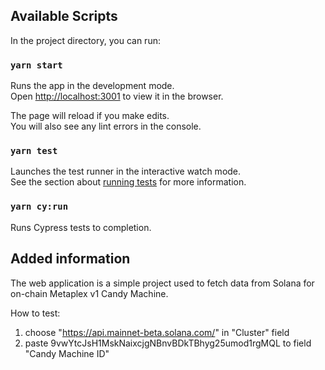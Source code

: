 
## Available Scripts

In the project directory, you can run:

### `yarn start`

Runs the app in the development mode.\
Open [http://localhost:3001](http://localhost:3001) to view it in the browser.

The page will reload if you make edits.\
You will also see any lint errors in the console.

### `yarn test`

Launches the test runner in the interactive watch mode.\
See the section about [running tests](https://facebook.github.io/create-react-app/docs/running-tests) for more information.

### `yarn cy:run`

Runs Cypress tests to completion.

## Added information

The web application is a simple project used to fetch data from Solana for on-chain Metaplex v1 Candy Machine.

How to test: 

1) choose "https://api.mainnet-beta.solana.com/" in "Cluster" field
2) paste 9vwYtcJsH1MskNaixcjgNBnvBDkTBhyg25umod1rgMQL to field "Candy Machine ID"